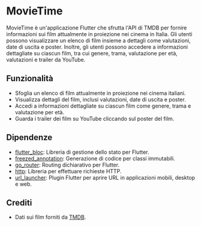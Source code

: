 # MovieTime

MovieTime è un'applicazione Flutter che sfrutta l'API di TMDB per fornire informazioni sui film attualmente in proiezione nei cinema in Italia. Gli utenti possono visualizzare un elenco di film insieme a dettagli come valutazioni, date di uscita e poster. Inoltre, gli utenti possono accedere a informazioni dettagliate su ciascun film, tra cui genere, trama, valutazione per età, valutazioni e trailer da YouTube.

## Funzionalità

- Sfoglia un elenco di film attualmente in proiezione nei cinema italiani.
- Visualizza dettagli del film, inclusi valutazioni, date di uscita e poster.
- Accedi a informazioni dettagliate su ciascun film come genere, trama e valutazione per età.
- Guarda i trailer dei film su YouTube cliccando sul poster del film.


## Dipendenze

- [flutter_bloc](https://pub.dev/packages/flutter_bloc): Libreria di gestione dello stato per Flutter.
- [freezed_annotation](https://pub.dev/packages/freezed_annotation): Generazione di codice per classi immutabili.
- [go_router](https://pub.dev/packages/go_router): Routing dichiarativo per Flutter.
- [http](https://pub.dev/packages/http): Libreria per effettuare richieste HTTP.
- [url_launcher](https://pub.dev/packages/url_launcher): Plugin Flutter per aprire URL in applicazioni mobili, desktop e web.


## Crediti

- Dati sui film forniti da [TMDB](https://www.themoviedb.org/).






